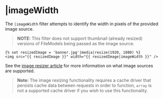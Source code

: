 # |imageWidth

The `|imageWidth` filter attempts to identify the width in pixels of the provided image source.

>**NOTE:** This filter does not support thumbnail (already resized) versions of FileModels being passed as the image source.

    {% set resizedImage = 'banner.jpg'|media|resize(1920, 1080) %}
    <img src="{{ resizedImage }}" width="{{ resizedImage|imageWidth }}" />

See the [image resizer article](../services/resizer#resize-sources) for more information on what image sources are supported.

>**Note:** The image resizing functionality requires a cache driver that persists cache data between requests in order to function, `array` is not a supported cache driver if you wish to use this functionality.
